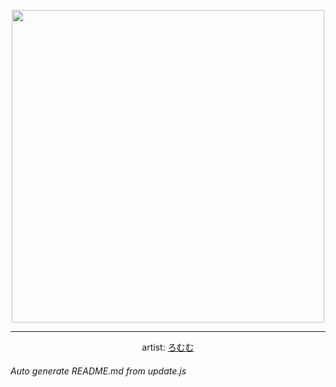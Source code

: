 
<p align="center">
  <img width="500" src="https://nekos.best/api/v2/neko/0024.png">
  <hr/>
  <center>
    artist: <a href="https://www.pixiv.net/en/artworks/85861268">ろむむ</a>
  </center>
</p>


###### Auto generate README.md from update.js

